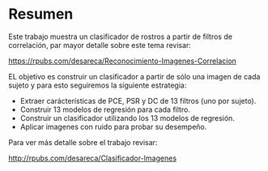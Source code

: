 # Resumen

Este trabajo muestra un clasificador de rostros a partir de filtros de correlación, par mayor detalle sobre este tema revisar:

https://rpubs.com/desareca/Reconocimiento-Imagenes-Correlacion

EL objetivo es construir un clasificador a partir de sólo una imagen de cada sujeto y para esto seguiremos la siguiente estrategia:

- Extraer carácterísticas de PCE, PSR y DC de 13 filtros (uno por sujeto).
- Construir 13 modelos de regresión para cada filtro.
- Construir un clasificador utilizando los 13 modelos de regresión.
- Aplicar imagenes con ruido para probar su desempeño.

Para ver más detalle sobre el trabajo revisar:

http://rpubs.com/desareca/Clasificador-Imagenes

